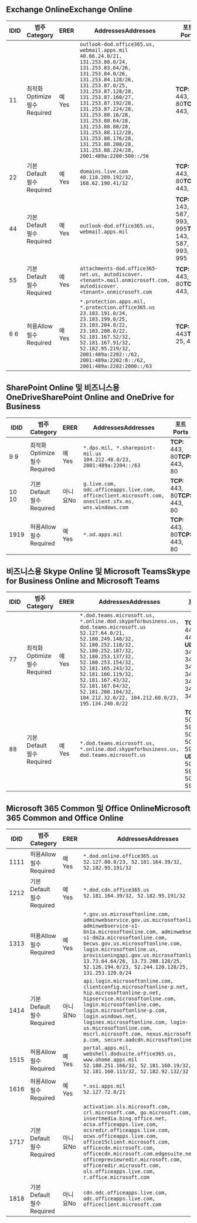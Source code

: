 <!--THIS FILE IS AUTOMATICALLY GENERATED. MANUAL CHANGES WILL BE OVERWRITTEN.-->
<!--Please contact the Office 365 Endpoints team with any questions.-->
<!--USGovDoD endpoints version 2019020800-->
<!--File generated 2019-02-08 14:00:11.4184-->

## <a name="exchange-online"></a><span data-ttu-id="78da6-101">Exchange Online</span><span class="sxs-lookup"><span data-stu-id="78da6-101">Exchange Online</span></span>

<span data-ttu-id="78da6-102">ID</span><span class="sxs-lookup"><span data-stu-id="78da6-102">ID</span></span> | <span data-ttu-id="78da6-103">범주</span><span class="sxs-lookup"><span data-stu-id="78da6-103">Category</span></span> | <span data-ttu-id="78da6-104">ER</span><span class="sxs-lookup"><span data-stu-id="78da6-104">ER</span></span> | <span data-ttu-id="78da6-105">Addresses</span><span class="sxs-lookup"><span data-stu-id="78da6-105">Addresses</span></span> | <span data-ttu-id="78da6-106">포트</span><span class="sxs-lookup"><span data-stu-id="78da6-106">Ports</span></span>
-- | -------------------- | --- | ---------------------------------------------------------------------------------------------------------------------------------------------------------------------------------------------------------------------------------------------------------------------------------------------------------------------------------------------------------------------------------------------- | -------------------------------
<span data-ttu-id="78da6-107">1</span><span class="sxs-lookup"><span data-stu-id="78da6-107">1</span></span> | <span data-ttu-id="78da6-108">최적화</span><span class="sxs-lookup"><span data-stu-id="78da6-108">Optimize</span></span><BR><span data-ttu-id="78da6-109">필수</span><span class="sxs-lookup"><span data-stu-id="78da6-109">Required</span></span> | <span data-ttu-id="78da6-110">예</span><span class="sxs-lookup"><span data-stu-id="78da6-110">Yes</span></span> | `outlook-dod.office365.us, webmail.apps.mil`<BR>`40.66.24.0/21, 131.253.80.0/24, 131.253.83.64/26, 131.253.84.0/26, 131.253.84.128/26, 131.253.87.0/25, 131.253.87.128/28, 131.253.87.160/27, 131.253.87.192/28, 131.253.87.224/28, 131.253.88.16/28, 131.253.88.64/28, 131.253.88.80/28, 131.253.88.112/28, 131.253.88.176/28, 131.253.88.208/28, 131.253.88.224/28, 2001:489a:2200:500::/56` | <span data-ttu-id="78da6-111">**TCP:** 443, 80</span><span class="sxs-lookup"><span data-stu-id="78da6-111">**TCP:** 443, 80</span></span>
<span data-ttu-id="78da6-112">2</span><span class="sxs-lookup"><span data-stu-id="78da6-112">2</span></span> | <span data-ttu-id="78da6-113">기본</span><span class="sxs-lookup"><span data-stu-id="78da6-113">Default</span></span><BR><span data-ttu-id="78da6-114">필수</span><span class="sxs-lookup"><span data-stu-id="78da6-114">Required</span></span> | <span data-ttu-id="78da6-115">예</span><span class="sxs-lookup"><span data-stu-id="78da6-115">Yes</span></span> | `domains.live.com`<BR>`40.118.209.192/32, 168.62.190.41/32` | <span data-ttu-id="78da6-116">**TCP:** 443, 80</span><span class="sxs-lookup"><span data-stu-id="78da6-116">**TCP:** 443, 80</span></span>
<span data-ttu-id="78da6-117">4</span><span class="sxs-lookup"><span data-stu-id="78da6-117">4</span></span> | <span data-ttu-id="78da6-118">기본</span><span class="sxs-lookup"><span data-stu-id="78da6-118">Default</span></span><BR><span data-ttu-id="78da6-119">필수</span><span class="sxs-lookup"><span data-stu-id="78da6-119">Required</span></span> | <span data-ttu-id="78da6-120">예</span><span class="sxs-lookup"><span data-stu-id="78da6-120">Yes</span></span> | `outlook-dod.office365.us, webmail.apps.mil` | <span data-ttu-id="78da6-121">**TCP:** 143, 25, 587, 993, 995</span><span class="sxs-lookup"><span data-stu-id="78da6-121">**TCP:** 143, 25, 587, 993, 995</span></span>
<span data-ttu-id="78da6-122">5</span><span class="sxs-lookup"><span data-stu-id="78da6-122">5</span></span> | <span data-ttu-id="78da6-123">기본</span><span class="sxs-lookup"><span data-stu-id="78da6-123">Default</span></span><BR><span data-ttu-id="78da6-124">필수</span><span class="sxs-lookup"><span data-stu-id="78da6-124">Required</span></span> | <span data-ttu-id="78da6-125">예</span><span class="sxs-lookup"><span data-stu-id="78da6-125">Yes</span></span> | `attachments-dod.office365-net.us, autodiscover.<tenant>.mail.onmicrosoft.com, autodiscover.<tenant>.onmicrosoft.com` | <span data-ttu-id="78da6-126">**TCP:** 443, 80</span><span class="sxs-lookup"><span data-stu-id="78da6-126">**TCP:** 443, 80</span></span>
<span data-ttu-id="78da6-127">6 </span><span class="sxs-lookup"><span data-stu-id="78da6-127">6</span></span> | <span data-ttu-id="78da6-128">허용</span><span class="sxs-lookup"><span data-stu-id="78da6-128">Allow</span></span><BR><span data-ttu-id="78da6-129">필수</span><span class="sxs-lookup"><span data-stu-id="78da6-129">Required</span></span> | <span data-ttu-id="78da6-130">예</span><span class="sxs-lookup"><span data-stu-id="78da6-130">Yes</span></span> | `*.protection.apps.mil, *.protection.office365.us`<BR>`23.103.191.0/24, 23.103.199.0/25, 23.103.204.0/22, 23.103.208.0/22, 52.181.167.52/32, 52.181.167.91/32, 52.182.95.219/32, 2001:489a:2202::/62, 2001:489a:2202:8::/62, 2001:489a:2202:2000::/63` | <span data-ttu-id="78da6-131">**TCP:** 25, 443</span><span class="sxs-lookup"><span data-stu-id="78da6-131">**TCP:** 25, 443</span></span>

## <a name="sharepoint-online-and-onedrive-for-business"></a><span data-ttu-id="78da6-132">SharePoint Online 및 비즈니스용 OneDrive</span><span class="sxs-lookup"><span data-stu-id="78da6-132">SharePoint Online and OneDrive for Business</span></span>

<span data-ttu-id="78da6-133">ID</span><span class="sxs-lookup"><span data-stu-id="78da6-133">ID</span></span> | <span data-ttu-id="78da6-134">범주</span><span class="sxs-lookup"><span data-stu-id="78da6-134">Category</span></span> | <span data-ttu-id="78da6-135">ER</span><span class="sxs-lookup"><span data-stu-id="78da6-135">ER</span></span> | <span data-ttu-id="78da6-136">Addresses</span><span class="sxs-lookup"><span data-stu-id="78da6-136">Addresses</span></span> | <span data-ttu-id="78da6-137">포트</span><span class="sxs-lookup"><span data-stu-id="78da6-137">Ports</span></span>
-- | -------------------- | --- | ---------------------------------------------------------------------------------------------------- | ----------------
<span data-ttu-id="78da6-138">9 </span><span class="sxs-lookup"><span data-stu-id="78da6-138">9</span></span> | <span data-ttu-id="78da6-139">최적화</span><span class="sxs-lookup"><span data-stu-id="78da6-139">Optimize</span></span><BR><span data-ttu-id="78da6-140">필수</span><span class="sxs-lookup"><span data-stu-id="78da6-140">Required</span></span> | <span data-ttu-id="78da6-141">예</span><span class="sxs-lookup"><span data-stu-id="78da6-141">Yes</span></span> | `*.dps.mil, *.sharepoint-mil.us`<BR>`104.212.48.0/23, 2001:489a:2204::/63` | <span data-ttu-id="78da6-142">**TCP:** 443, 80</span><span class="sxs-lookup"><span data-stu-id="78da6-142">**TCP:** 443, 80</span></span>
<span data-ttu-id="78da6-143">10 </span><span class="sxs-lookup"><span data-stu-id="78da6-143">10</span></span> | <span data-ttu-id="78da6-144">기본</span><span class="sxs-lookup"><span data-stu-id="78da6-144">Default</span></span><BR><span data-ttu-id="78da6-145">필수</span><span class="sxs-lookup"><span data-stu-id="78da6-145">Required</span></span> | <span data-ttu-id="78da6-146">아니요</span><span class="sxs-lookup"><span data-stu-id="78da6-146">No</span></span> | `g.live.com, odc.officeapps.live.com, officeclient.microsoft.com, oneclient.sfx.ms, wns.windows.com` | <span data-ttu-id="78da6-147">**TCP:** 443, 80</span><span class="sxs-lookup"><span data-stu-id="78da6-147">**TCP:** 443, 80</span></span>
<span data-ttu-id="78da6-148">19</span><span class="sxs-lookup"><span data-stu-id="78da6-148">19</span></span> | <span data-ttu-id="78da6-149">허용</span><span class="sxs-lookup"><span data-stu-id="78da6-149">Allow</span></span><BR><span data-ttu-id="78da6-150">필수</span><span class="sxs-lookup"><span data-stu-id="78da6-150">Required</span></span> | <span data-ttu-id="78da6-151">예</span><span class="sxs-lookup"><span data-stu-id="78da6-151">Yes</span></span> | `*.od.apps.mil` | <span data-ttu-id="78da6-152">**TCP:** 443, 80</span><span class="sxs-lookup"><span data-stu-id="78da6-152">**TCP:** 443, 80</span></span>

## <a name="skype-for-business-online-and-microsoft-teams"></a><span data-ttu-id="78da6-153">비즈니스용 Skype Online 및 Microsoft Teams</span><span class="sxs-lookup"><span data-stu-id="78da6-153">Skype for Business Online and Microsoft Teams</span></span>

<span data-ttu-id="78da6-154">ID</span><span class="sxs-lookup"><span data-stu-id="78da6-154">ID</span></span> | <span data-ttu-id="78da6-155">범주</span><span class="sxs-lookup"><span data-stu-id="78da6-155">Category</span></span> | <span data-ttu-id="78da6-156">ER</span><span class="sxs-lookup"><span data-stu-id="78da6-156">ER</span></span> | <span data-ttu-id="78da6-157">Addresses</span><span class="sxs-lookup"><span data-stu-id="78da6-157">Addresses</span></span> | <span data-ttu-id="78da6-158">포트</span><span class="sxs-lookup"><span data-stu-id="78da6-158">Ports</span></span>
-- | -------------------- | --- | -------------------------------------------------------------------------------------------------------------------------------------------------------------------------------------------------------------------------------------------------------------------------------------------------------------------------------------------------------- | --------------------------------------------------
<span data-ttu-id="78da6-159">7</span><span class="sxs-lookup"><span data-stu-id="78da6-159">7</span></span> | <span data-ttu-id="78da6-160">최적화</span><span class="sxs-lookup"><span data-stu-id="78da6-160">Optimize</span></span><BR><span data-ttu-id="78da6-161">필수</span><span class="sxs-lookup"><span data-stu-id="78da6-161">Required</span></span> | <span data-ttu-id="78da6-162">예</span><span class="sxs-lookup"><span data-stu-id="78da6-162">Yes</span></span> | `*.dod.teams.microsoft.us, *.online.dod.skypeforbusiness.us, dod.teams.microsoft.us`<BR>`52.127.64.0/21, 52.180.249.148/32, 52.180.252.118/32, 52.180.252.187/32, 52.180.253.137/32, 52.180.253.154/32, 52.181.165.243/32, 52.181.166.119/32, 52.181.167.43/32, 52.181.167.64/32, 52.181.200.104/32, 104.212.32.0/22, 104.212.60.0/23, 195.134.240.0/22` | <span data-ttu-id="78da6-163">**TCP:** 443</span><span class="sxs-lookup"><span data-stu-id="78da6-163">**TCP:** 443</span></span><BR><span data-ttu-id="78da6-164">**UDP:** 3478, 3479, 3480, 3481</span><span class="sxs-lookup"><span data-stu-id="78da6-164">**UDP:** 3478, 3479, 3480, 3481</span></span>
<span data-ttu-id="78da6-165">8</span><span class="sxs-lookup"><span data-stu-id="78da6-165">8</span></span> | <span data-ttu-id="78da6-166">기본</span><span class="sxs-lookup"><span data-stu-id="78da6-166">Default</span></span><BR><span data-ttu-id="78da6-167">필수</span><span class="sxs-lookup"><span data-stu-id="78da6-167">Required</span></span> | <span data-ttu-id="78da6-168">예</span><span class="sxs-lookup"><span data-stu-id="78da6-168">Yes</span></span> | `*.dod.teams.microsoft.us, *.online.dod.skypeforbusiness.us, dod.teams.microsoft.us` | <span data-ttu-id="78da6-169">**TCP:** 5061, 50000-59999</span><span class="sxs-lookup"><span data-stu-id="78da6-169">**TCP:** 5061, 50000-59999</span></span><BR><span data-ttu-id="78da6-170">**UDP:** 50000-59999</span><span class="sxs-lookup"><span data-stu-id="78da6-170">**UDP:** 50000-59999</span></span>

## <a name="microsoft-365-common-and-office-online"></a><span data-ttu-id="78da6-171">Microsoft 365 Common 및 Office Online</span><span class="sxs-lookup"><span data-stu-id="78da6-171">Microsoft 365 Common and Office Online</span></span>

<span data-ttu-id="78da6-172">ID</span><span class="sxs-lookup"><span data-stu-id="78da6-172">ID</span></span> | <span data-ttu-id="78da6-173">범주</span><span class="sxs-lookup"><span data-stu-id="78da6-173">Category</span></span> | <span data-ttu-id="78da6-174">ER</span><span class="sxs-lookup"><span data-stu-id="78da6-174">ER</span></span> | <span data-ttu-id="78da6-175">Addresses</span><span class="sxs-lookup"><span data-stu-id="78da6-175">Addresses</span></span> | <span data-ttu-id="78da6-176">포트</span><span class="sxs-lookup"><span data-stu-id="78da6-176">Ports</span></span>
-- | ------------------- | --- | ---------------------------------------------------------------------------------------------------------------------------------------------------------------------------------------------------------------------------------------------------------------------------------------------------------------------------------------------------------------------------------------------- | ----------------
<span data-ttu-id="78da6-177">11</span><span class="sxs-lookup"><span data-stu-id="78da6-177">11</span></span> | <span data-ttu-id="78da6-178">허용</span><span class="sxs-lookup"><span data-stu-id="78da6-178">Allow</span></span><BR><span data-ttu-id="78da6-179">필수</span><span class="sxs-lookup"><span data-stu-id="78da6-179">Required</span></span> | <span data-ttu-id="78da6-180">예</span><span class="sxs-lookup"><span data-stu-id="78da6-180">Yes</span></span> | `*.dod.online.office365.us`<BR>`52.127.80.0/23, 52.181.164.39/32, 52.182.95.191/32` | <span data-ttu-id="78da6-181">**TCP:** 443</span><span class="sxs-lookup"><span data-stu-id="78da6-181">**TCP:** 443</span></span>
<span data-ttu-id="78da6-182">12</span><span class="sxs-lookup"><span data-stu-id="78da6-182">12</span></span> | <span data-ttu-id="78da6-183">기본</span><span class="sxs-lookup"><span data-stu-id="78da6-183">Default</span></span><BR><span data-ttu-id="78da6-184">필수</span><span class="sxs-lookup"><span data-stu-id="78da6-184">Required</span></span> | <span data-ttu-id="78da6-185">예</span><span class="sxs-lookup"><span data-stu-id="78da6-185">Yes</span></span> | `*.dod.cdn.office365.us`<BR>`52.181.164.39/32, 52.182.95.191/32` | <span data-ttu-id="78da6-186">**TCP:** 443</span><span class="sxs-lookup"><span data-stu-id="78da6-186">**TCP:** 443</span></span>
<span data-ttu-id="78da6-187">13</span><span class="sxs-lookup"><span data-stu-id="78da6-187">13</span></span> | <span data-ttu-id="78da6-188">허용</span><span class="sxs-lookup"><span data-stu-id="78da6-188">Allow</span></span><BR><span data-ttu-id="78da6-189">필수</span><span class="sxs-lookup"><span data-stu-id="78da6-189">Required</span></span> | <span data-ttu-id="78da6-190">예</span><span class="sxs-lookup"><span data-stu-id="78da6-190">Yes</span></span> | `*.gov.us.microsoftonline.com, adminwebservice.gov.us.microsoftonline.com, adminwebservice-s1-bn1a.microsoftonline.com, adminwebservice-s1-dm2a.microsoftonline.com, becws.gov.us.microsoftonline.com, login.microsoftonline.us, provisioningapi.gov.us.microsoftonline.com`<BR>`13.73.64.64/26, 13.73.208.128/25, 52.126.194.0/23, 52.244.120.128/25, 131.253.120.0/24` | <span data-ttu-id="78da6-191">**TCP:** 443</span><span class="sxs-lookup"><span data-stu-id="78da6-191">**TCP:** 443</span></span>
<span data-ttu-id="78da6-192">14</span><span class="sxs-lookup"><span data-stu-id="78da6-192">14</span></span> | <span data-ttu-id="78da6-193">기본</span><span class="sxs-lookup"><span data-stu-id="78da6-193">Default</span></span><BR><span data-ttu-id="78da6-194">필수</span><span class="sxs-lookup"><span data-stu-id="78da6-194">Required</span></span> | <span data-ttu-id="78da6-195">아니요</span><span class="sxs-lookup"><span data-stu-id="78da6-195">No</span></span> | `api.login.microsoftonline.com, clientconfig.microsoftonline-p.net, hip.microsoftonline-p.net, hipservice.microsoftonline.com, login.microsoftonline.com, login.microsoftonline-p.com, login.windows.net, loginex.microsoftonline.com, login-us.microsoftonline.com, mscrl.microsoft.com, nexus.microsoftonline-p.com, secure.aadcdn.microsoftonline-p.com` | <span data-ttu-id="78da6-196">**TCP:** 443</span><span class="sxs-lookup"><span data-stu-id="78da6-196">**TCP:** 443</span></span>
<span data-ttu-id="78da6-197">15</span><span class="sxs-lookup"><span data-stu-id="78da6-197">15</span></span> | <span data-ttu-id="78da6-198">허용</span><span class="sxs-lookup"><span data-stu-id="78da6-198">Allow</span></span><BR><span data-ttu-id="78da6-199">필수</span><span class="sxs-lookup"><span data-stu-id="78da6-199">Required</span></span> | <span data-ttu-id="78da6-200">예</span><span class="sxs-lookup"><span data-stu-id="78da6-200">Yes</span></span> | `portal.apps.mil, webshell.dodsuite.office365.us, www.ohome.apps.mil`<BR>`52.180.251.166/32, 52.181.160.19/32, 52.181.160.113/32, 52.182.92.132/32` | <span data-ttu-id="78da6-201">**TCP:** 443</span><span class="sxs-lookup"><span data-stu-id="78da6-201">**TCP:** 443</span></span>
<span data-ttu-id="78da6-202">16</span><span class="sxs-lookup"><span data-stu-id="78da6-202">16</span></span> | <span data-ttu-id="78da6-203">허용</span><span class="sxs-lookup"><span data-stu-id="78da6-203">Allow</span></span><BR><span data-ttu-id="78da6-204">필수</span><span class="sxs-lookup"><span data-stu-id="78da6-204">Required</span></span> | <span data-ttu-id="78da6-205">예</span><span class="sxs-lookup"><span data-stu-id="78da6-205">Yes</span></span> | `*.osi.apps.mil`<BR>`52.127.72.0/21` | <span data-ttu-id="78da6-206">**TCP:** 443</span><span class="sxs-lookup"><span data-stu-id="78da6-206">**TCP:** 443</span></span>
<span data-ttu-id="78da6-207">17</span><span class="sxs-lookup"><span data-stu-id="78da6-207">17</span></span> | <span data-ttu-id="78da6-208">기본</span><span class="sxs-lookup"><span data-stu-id="78da6-208">Default</span></span><BR><span data-ttu-id="78da6-209">필수</span><span class="sxs-lookup"><span data-stu-id="78da6-209">Required</span></span> | <span data-ttu-id="78da6-210">아니요</span><span class="sxs-lookup"><span data-stu-id="78da6-210">No</span></span> | `activation.sls.microsoft.com, crl.microsoft.com, go.microsoft.com, insertmedia.bing.office.net, ocsa.officeapps.live.com, ocsredir.officeapps.live.com, ocws.officeapps.live.com, office15client.microsoft.com, officecdn.microsoft.com, officecdn.microsoft.com.edgesuite.net, officepreviewredir.microsoft.com, officeredir.microsoft.com, ols.officeapps.live.com, r.office.microsoft.com` | <span data-ttu-id="78da6-211">**TCP:** 443, 80</span><span class="sxs-lookup"><span data-stu-id="78da6-211">**TCP:** 443, 80</span></span>
<span data-ttu-id="78da6-212">18</span><span class="sxs-lookup"><span data-stu-id="78da6-212">18</span></span> | <span data-ttu-id="78da6-213">기본</span><span class="sxs-lookup"><span data-stu-id="78da6-213">Default</span></span><BR><span data-ttu-id="78da6-214">필수</span><span class="sxs-lookup"><span data-stu-id="78da6-214">Required</span></span> | <span data-ttu-id="78da6-215">아니요</span><span class="sxs-lookup"><span data-stu-id="78da6-215">No</span></span> | `cdn.odc.officeapps.live.com, odc.officeapps.live.com, officeclient.microsoft.com` | <span data-ttu-id="78da6-216">**TCP:** 443, 80</span><span class="sxs-lookup"><span data-stu-id="78da6-216">**TCP:** 443, 80</span></span>
